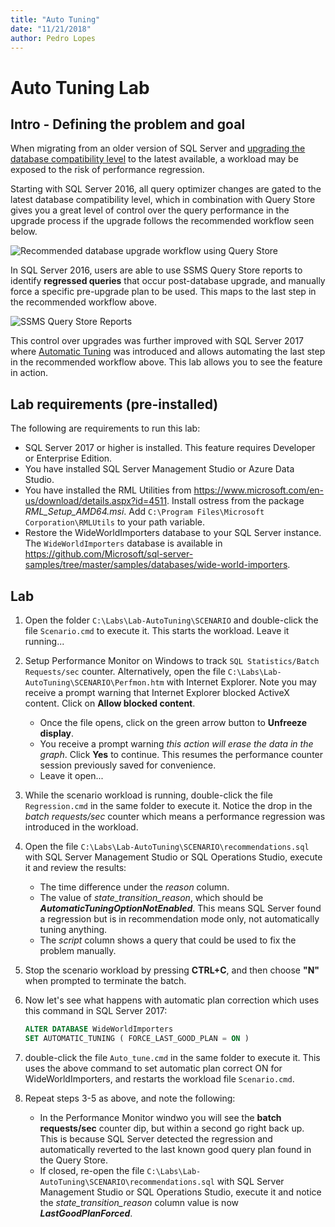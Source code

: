 ```yaml
---
title: "Auto Tuning"
date: "11/21/2018"
author: Pedro Lopes
---
```

# Auto Tuning Lab 

## Intro - Defining the problem and goal
When migrating from an older version of SQL Server and [upgrading the database compatibility level](https://docs.microsoft.com/sql/relational-databases/databases/view-or-change-the-compatibility-level-of-a-database) to the latest available, a workload may be exposed to the risk of performance regression. 

Starting with SQL Server 2016, all query optimizer changes are gated to the latest database compatibility level, which in combination with Query Store gives you a great level of control over the query performance in the upgrade process if the upgrade follows the recommended workflow seen below. 

![Recommended database upgrade workflow using Query Store](../media/query-store-usage-5.png "Recommended database upgrade workflow using Query Store") 

In SQL Server 2016, users are able to use SSMS Query Store reports to identify **regressed queries** that occur post-database upgrade, and manually force a specific pre-upgrade plan to be used. This maps to the last step in the recommended workflow above. 

![SSMS Query Store Reports](../media/objectexplorerquerystore_sql17.png "SSMS Query Store Reports") 

This control over upgrades was further improved with SQL Server 2017 where [Automatic Tuning](https://docs.microsoft.com/sql/relational-databases/automatic-tuning/automatic-tuning.md) was introduced and allows automating the last step in the recommended workflow above. This lab allows you to see the feature in action.

## Lab requirements (pre-installed)
The following are requirements to run this lab:

- SQL Server 2017 or higher is installed. This feature requires Developer or Enterprise Edition.
- You have installed SQL Server Management Studio or Azure Data Studio.
- You have installed the RML Utilities from https://www.microsoft.com/en-us/download/details.aspx?id=4511. Install ostress from the package *RML_Setup_AMD64.msi*. Add `C:\Program Files\Microsoft Corporation\RMLUtils` to your path variable.
- Restore the WideWorldImporters database to your SQL Server instance. The `WideWorldImporters` database is available in https://github.com/Microsoft/sql-server-samples/tree/master/samples/databases/wide-world-importers.

## Lab

1. Open the folder `C:\Labs\Lab-AutoTuning\SCENARIO` and double-click the file `Scenario.cmd` to execute it. This starts the workload. Leave it running...

2. Setup Performance Monitor on Windows to track `SQL Statistics/Batch Requests/sec` counter. Alternatively, open the file `C:\Labs\Lab-AutoTuning\SCENARIO\Perfmon.htm` with Internet Explorer. Note you may receive a prompt warning that Internet Explorer blocked ActiveX content. Click on **Allow blocked content**. 

    - Once the file opens, click on the green arrow button to **Unfreeze display**.
    - You receive a prompt warning *this action will erase the data in the graph*. Click **Yes** to continue. This resumes the performance counter session previously saved for convenience.
    - Leave it open...

3. While the scenario workload is running, double-click the file `Regression.cmd` in the same folder to execute it. Notice the drop in the *batch requests/sec* counter which means a performance regression was introduced in the workload.

4. Open the file `C:\Labs\Lab-AutoTuning\SCENARIO\recommendations.sql` with SQL Server Management Studio or SQL Operations Studio, execute it and review the results:
    - The time difference under the *reason* column.
    - The value of *state_transition_reason*, which should be ***AutomaticTuningOptionNotEnabled***. This means SQL Server found a regression but is in recommendation mode only, not automatically tuning anything. 
    - The *script* column shows a query that could be used to fix the problem manually.

5. Stop the scenario workload by pressing **CTRL+C**, and then choose **"N"** when prompted to terminate the batch.

6. Now let's see what happens with automatic plan correction which uses this command in SQL Server 2017:

    ```sql
    ALTER DATABASE WideWorldImporters
    SET AUTOMATIC_TUNING ( FORCE_LAST_GOOD_PLAN = ON )
    ```

7. double-click the file `Auto_tune.cmd`  in the same folder to execute it. This uses the above command to set automatic plan correct ON for WideWorldImporters, and restarts the workload file `Scenario.cmd`.

8. Repeat steps 3-5 as above, and note the following:     
    - In the Performance Monitor windwo you will see the **batch requests/sec** counter dip, but within a second go right back up.    
    This is because SQL Server detected the regression and automatically reverted to the last known good query plan found in the Query Store. 
    - If closed, re-open the file `C:\Labs\Lab-AutoTuning\SCENARIO\recommendations.sql` with SQL Server Management Studio or SQL Operations Studio, execute it and notice the *state_transition_reason* column value is now ***LastGoodPlanForced***.